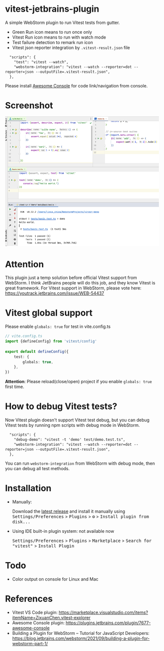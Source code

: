 # vitest-jetbrains-plugin

<!-- Plugin description -->
A simple WebStorm plugin to run Vitest tests from gutter.

* Green Run icon means to run once only
* Vitest Run icon means to run with watch mode
* Test failure detection to remark run icon
* Vitest json reporter integration by `.vitest-result.json` file

```
  "scripts": {
    "test": "vitest --watch",
    "webstorm-integration": "vitest --watch --reporter=dot --reporter=json --outputFile=.vitest-result.json",
  },
```

Please install [Awesome Console](https://plugins.jetbrains.com/plugin/7677-awesome-console) for code link/navigation from console.

<!-- Plugin description end -->

# Screenshot

![Vitest](screenshot.png)

# Attention

This plugin just a temp solution before official Vitest support from WebStorm.
I think JetBrains people will do this job, and they know Vitest is great framework.
For Vitest support in WebStorm, please vote here: https://youtrack.jetbrains.com/issue/WEB-54437

# Vitest global support

Please enable `globals: true` for test in vite.config.ts

```typescript
// vite.config.ts
import {defineConfig} from 'vitest/config'

export default defineConfig({
    test: {
        globals: true,
    },
})
```

**Attention**: Please reload(close/open) project if you enable `globals: true` first time.

# How to debug Vitest tests?

Now Vitest plugin doesn't support Vitest test debug, but you can debug Vitest tests by running npm scripts with debug mode in WebStorm.

```
  "scripts": {
    "debug-demo": "vitest -t 'demo' test/demo.test.ts",
    "webstorm-integration": "vitest --watch --reporter=dot --reporter=json --outputFile=.vitest-result.json",
  },
```

You can run `webstorm-integration` from WebStorm with debug mode, then you can debug all test methods.

# Installation

- Manually:

  Download the [latest release](https://github.com/linux-china/vitest-jetbrains-plugin/releases/latest) and install it manually using
  <kbd>Settings/Preferences</kbd> > <kbd>Plugins</kbd> > <kbd>⚙️</kbd> > <kbd>Install plugin from disk...</kbd>

- Using IDE built-in plugin system: not available now

  <kbd>Settings/Preferences</kbd> > <kbd>Plugins</kbd> > <kbd>Marketplace</kbd> > <kbd>Search for "vitest"</kbd> >
  <kbd>Install Plugin</kbd>

# Todo

* Color output on console for Linux and Mac

# References

* Vitest VS Code plugin: https://marketplace.visualstudio.com/items?itemName=ZixuanChen.vitest-explorer
* Awesome Console plugin: https://plugins.jetbrains.com/plugin/7677-awesome-console
* Building a Plugin for WebStorm – Tutorial for JavaScript Developers: https://blog.jetbrains.com/webstorm/2021/09/building-a-plugin-for-webstorm-part-1/
